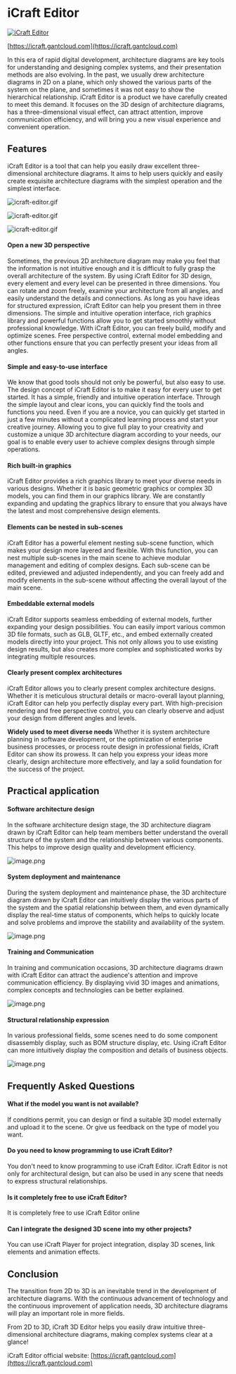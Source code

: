 # iCraft Editor

[![iCraft Editor](https://raw.githubusercontent.com/gantFDT/icraft/main/public/images/banner.png)](https://icraft.gantcloud.com)

[https://icraft.gantcloud.com](https://icraft.gantcloud.com)

In this era of rapid digital development, architecture diagrams are key tools for understanding and designing complex systems, and their presentation methods are also evolving. In the past, we usually drew architecture diagrams in 2D on a plane, which only showed the various parts of the system on the plane, and sometimes it was not easy to show the hierarchical relationship. iCraft Editor is a product we have carefully created to meet this demand. It focuses on the 3D design of architecture diagrams, has a three-dimensional visual effect, can attract attention, improve communication efficiency, and will bring you a new visual experience and convenient operation.

## Features
iCraft Editor is a tool that can help you easily draw excellent three-dimensional architecture diagrams. It aims to help users quickly and easily create exquisite architecture diagrams with the simplest operation and the simplest interface.

![icraft-editor.gif](https://github.com/gantFDT/icraft/blob/main/public/images/icraft-editor.gif?raw=true) 

![icraft-editor.gif](https://github.com/gantFDT/icraft/blob/main/public/images/subscene.gif?raw=true) 

![icraft-editor.gif](https://github.com/gantFDT/icraft/blob/main/public/images/car.gif?raw=true) 


#### Open a new 3D perspective
Sometimes, the previous 2D architecture diagram may make you feel that the information is not intuitive enough and it is difficult to fully grasp the overall architecture of the system. By using iCraft Editor for 3D design, every element and every level can be presented in three dimensions. You can rotate and zoom freely, examine your architecture from all angles, and easily understand the details and connections.
As long as you have ideas for structured expression, iCraft Editor can help you present them in three dimensions. The simple and intuitive operation interface, rich graphics library and powerful functions allow you to get started smoothly without professional knowledge. With iCraft Editor, you can freely build, modify and optimize scenes. Free perspective control, external model embedding and other functions ensure that you can perfectly present your ideas from all angles.

#### Simple and easy-to-use interface
We know that good tools should not only be powerful, but also easy to use. The design concept of iCraft Editor is to make it easy for every user to get started. It has a simple, friendly and intuitive operation interface. Through the simple layout and clear icons, you can quickly find the tools and functions you need. Even if you are a novice, you can quickly get started in just a few minutes without a complicated learning process and start your creative journey. Allowing you to give full play to your creativity and customize a unique 3D architecture diagram according to your needs, our goal is to enable every user to achieve complex designs through simple operations.

#### Rich built-in graphics
iCraft Editor provides a rich graphics library to meet your diverse needs in various designs.
Whether it is basic geometric graphics or complex 3D models, you can find them in our graphics library.
We are constantly expanding and updating the graphics library to ensure that you always have the latest and most comprehensive design elements.

#### Elements can be nested in sub-scenes
iCraft Editor has a powerful element nesting sub-scene function, which makes your design more layered and flexible. With this function, you can nest multiple sub-scenes in the main scene to achieve modular management and editing of complex designs. Each sub-scene can be edited, previewed and adjusted independently, and you can freely add and modify elements in the sub-scene without affecting the overall layout of the main scene.

#### Embeddable external models
iCraft Editor supports seamless embedding of external models, further expanding your design possibilities. You can easily import various common 3D file formats, such as GLB, GLTF, etc., and embed externally created models directly into your project. This not only allows you to use existing design results, but also creates more complex and sophisticated works by integrating multiple resources.

#### Clearly present complex architectures
iCraft Editor allows you to clearly present complex architecture designs. Whether it is meticulous structural details or macro-overall layout planning, iCraft Editor can help you perfectly display every part. With high-precision rendering and free perspective control, you can clearly observe and adjust your design from different angles and levels.

**Widely used to meet diverse needs**
Whether it is system architecture planning in software development, or the optimization of enterprise business processes, or process route design in professional fields, iCraft Editor can show its prowess. It can help you express your ideas more clearly, design architecture more effectively, and lay a solid foundation for the success of the project.

## Practical application
#### Software architecture design
In the software architecture design stage, the 3D architecture diagram drawn by iCraft Editor can help team members better understand the overall structure of the system and the relationship between various components. This helps to improve design quality and development efficiency.

![image.png](https://raw.githubusercontent.com/gantFDT/icraft/main/public/images/docker.jpg)

#### System deployment and maintenance
During the system deployment and maintenance phase, the 3D architecture diagram drawn by iCraft Editor can intuitively display the various parts of the system and the spatial relationship between them, and even dynamically display the real-time status of components, which helps to quickly locate and solve problems and improve the stability and availability of the system.

![image.png](https://raw.githubusercontent.com/gantFDT/icraft/main/public/images/cloud.jpg)

#### Training and Communication
In training and communication occasions, 3D architecture diagrams drawn with iCraft Editor can attract the audience's attention and improve communication efficiency. By displaying vivid 3D images and animations, complex concepts and technologies can be better explained.

![image.png](https://raw.githubusercontent.com/gantFDT/icraft/main/public/images/ibom.jpg)

#### Structural relationship expression
In various professional fields, some scenes need to do some component disassembly display, such as BOM structure display, etc. Using iCraft Editor can more intuitively display the composition and details of business objects.

![image.png](https://raw.githubusercontent.com/gantFDT/icraft/main/public/images/car.jpg)

## Frequently Asked Questions
#### What if the model you want is not available?
If conditions permit, you can design or find a suitable 3D model externally and upload it to the scene. Or give us feedback on the type of model you want.

#### Do you need to know programming to use iCraft Editor?
You don't need to know programming to use iCraft Editor. iCraft Editor is not only for architectural design, but can also be used in any scene that needs to express structural relationships.

#### Is it completely free to use iCraft Editor?
It is completely free to use iCraft Editor online

#### Can I integrate the designed 3D scene into my other projects?
You can use iCraft Player for project integration, display 3D scenes, link elements and animation effects.

## Conclusion
The transition from 2D to 3D is an inevitable trend in the development of architecture diagrams. With the continuous advancement of technology and the continuous improvement of application needs, 3D architecture diagrams will play an important role in more fields.

From 2D to 3D, iCraft 3D Editor helps you easily draw intuitive three-dimensional architecture diagrams, making complex systems clear at a glance!

iCraft Editor official website: [https://icraft.gantcloud.com](https://icraft.gantcloud.com)

